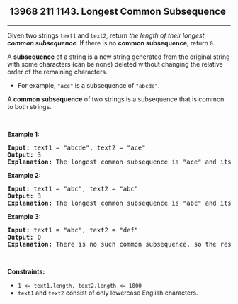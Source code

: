 <h2> 13968 211
1143. Longest Common Subsequence</h2><hr><div><p>Given two strings <code>text1</code> and <code>text2</code>, return <em>the length of their longest <strong>common subsequence</strong>. </em>If there is no <strong>common subsequence</strong>, return <code>0</code>.</p>

<p>A <strong>subsequence</strong> of a string is a new string generated from the original string with some characters (can be none) deleted without changing the relative order of the remaining characters.</p>

<ul>
	<li>For example, <code>"ace"</code> is a subsequence of <code>"abcde"</code>.</li>
</ul>

<p>A <strong>common subsequence</strong> of two strings is a subsequence that is common to both strings.</p>

<p>&nbsp;</p>
<p><strong class="example">Example 1:</strong></p>

<pre><strong>Input:</strong> text1 = "abcde", text2 = "ace" 
<strong>Output:</strong> 3  
<strong>Explanation:</strong> The longest common subsequence is "ace" and its length is 3.
</pre>

<p><strong class="example">Example 2:</strong></p>

<pre><strong>Input:</strong> text1 = "abc", text2 = "abc"
<strong>Output:</strong> 3
<strong>Explanation:</strong> The longest common subsequence is "abc" and its length is 3.
</pre>

<p><strong class="example">Example 3:</strong></p>

<pre><strong>Input:</strong> text1 = "abc", text2 = "def"
<strong>Output:</strong> 0
<strong>Explanation:</strong> There is no such common subsequence, so the result is 0.
</pre>

<p>&nbsp;</p>
<p><strong>Constraints:</strong></p>

<ul>
	<li><code>1 &lt;= text1.length, text2.length &lt;= 1000</code></li>
	<li><code>text1</code> and <code>text2</code> consist of only lowercase English characters.</li>
</ul>
</div>